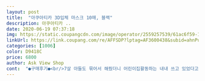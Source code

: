 ```yaml
---
layout: post 
title:  "아쿠아티카 3D입체 마스크 10매, 블랙" 
description: 아쿠아티카 ..
date: 2020-06-19 07:37:18 
img: https://static.coupangcdn.com/image/operator/2559257539/61ac6f59-1bbd-5ce8-8a84-a20bfc7f8fcb.jpg 
linkUrl: https://link.coupang.com/re/AFFSDP?lptag=AF3600438&subid=ahnPublicAsk&pageKey=1490811931&itemId=2559257539&vendorItemId=70910037003&traceid=V0-113-2650193636f35590 
categories: [1006] 
color: D9418C 
price: 6800 
author: Ask View Shop 
cont:  "●구매후기●<br/>7살 아들도 묶어서 해줬더니 어린이집활동하는 내내 쓰고 있었다고합니다!<br/>조금 더 노력하는 회사가됐음 싶네요.<br/><br/>☆이 글을 흘려버릴 수 도 있겠지만 어려운 사람들을<br/>개별포장되어있어서 좋습니다.<br/><br/>그래서 꼭 빨아서 써야할듯합니다!<br/>기업이되면 국민들은 스스로 따라갈겁니다.<br/><br/>넉넉한 수량에 가격도 괜찮고 씻어쓸수 있으니 대만족입니다.<br/><br/>다만 처음쓸때 냄새가 좀나요<br/>비말 구하기 힘들어 하루종일 쓰고 있어야 하는 고딩아들위해 급 주문하였습니다ㆍ피부는 엉망이 되고 날은 덥고 위험하겠지만 잠시나마 편한것 쓰고 이동하라 구입하였습니다ㆍ지금 써본것 중 최고라 하네요ㆍ편하다고 합니다ㆍ비말마스크 구입하기 전까지 잘 쓰고 다닐듯 합니다ㆍ<br/>시부모님도 잘샀다고 좋아하시네요<br/>어쩌면 평생을 써야할지도 모르는 마스크.<br/><br/>웬만한 덴탈마스크보다 숨쉬고 활동하기 좋구요.<br/><br/>위하는 그런 기업이 되시길 간절히 기원합니다.<br/><br/>잠깐의 이익보다 국민의 생명을위해 일하는<br/>재주문의사있습니다!<br/>코비드<br/> -19뿐만아니라 더 무서운게 생길수도있고<br/>황사나 꽃가루알러지 있으신분들의 평생 아이템이될수있도록 더 좋은제품 만들면 번창할듯.<br/><br/>" 
---
```

